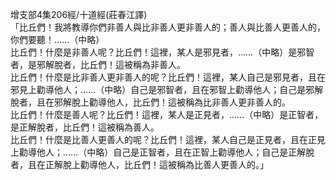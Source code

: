 增支部4集206經/十道經(莊春江譯)  
「比丘們！我將教導你們非善人與比非善人更非善人的；善人與比善人更善人的，你們要聽！……（中略）  
比丘們！什麼是非善人呢？比丘們！這裡，某人是邪見者，……（中略）是邪智者，是邪解脫者，比丘們！這被稱為非善人。  
比丘們！什麼是比非善人更非善人的呢？比丘們！這裡，某人自己是邪見者，且在邪見上勸導他人；……（中略）自己是邪智者，且在邪智上勸導他人；自己是邪解脫者，且在邪解脫上勸導他人，比丘們！這被稱為比非善人更非善人的。  
比丘們！什麼是善人呢？比丘們！這裡，某人是正見者，……（中略）是正智者，是正解脫者，比丘們！這被稱為善人。  
比丘們！什麼是比善人更善人的呢？比丘們！這裡，某人自己是正見者，且在正見上勸導他人；……（中略）自己是正智者，且在正智上勸導他人；自己是正解脫者，且在正解脫上勸導他人，比丘們！這被稱為比善人更善人的。」  
  
  
